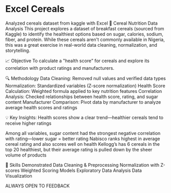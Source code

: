 # Excel Cereals
 Analyzed cereals dataset from kaggle with Excel
🥣 Cereal Nutrition Data Analysis
This project explores a dataset of breakfast cereals (sourced from Kaggle) to identify the healthiest options based on sugar, calories, sodium, fiber, and protein. While these cereals aren't commonly available in Nigeria, this was a great exercise in real-world data cleaning, normalization, and storytelling.

📈 Objective
To calculate a "health score" for cereals and explore its correlation with product ratings and manufacturers.

🔍 Methodology
Data Cleaning: Removed null values and verified data types
Normalization: Standardized variables (Z-score normalization)
Health Score Calculation: Weighted formula applied to key nutrition features
Correlation Analysis: Checked relationships between health score, rating, and sugar content
Manufacturer Comparison: Pivot data by manufacturer to analyze average health scores and ratings

💡 Key Insights:
Health scores show a clear trend—healthier cereals tend to receive higher ratings

Among all variables, sugar content had the strongest negative correlation with rating—lower sugar = better rating
Nabisco ranks highest in average cereal rating and also scores well on health
Kellogg’s has 6 cereals in the top 20 healthiest, but their average rating is pulled down by the sheer volume of products

🧠 Skills Demonstrated
Data Cleaning & Preprocessing
Normalization with Z-scores
Weighted Scoring Models
Exploratory Data Analysis
Data Visualization

ALWAYS OPEN TO FEEDBACK
